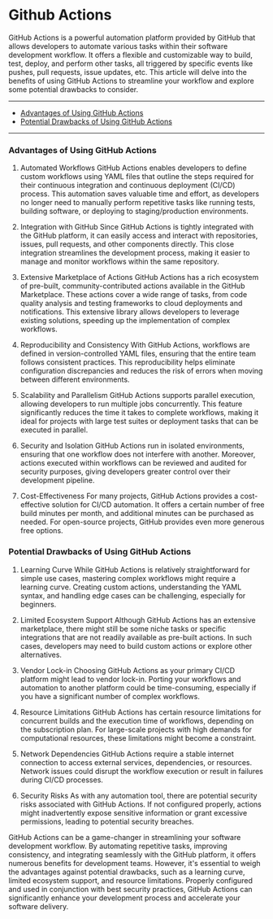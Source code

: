 # Github Actions

GitHub Actions is a powerful automation platform provided by GitHub that allows developers to automate various tasks within their software development workflow. It offers a flexible and customizable way to build, test, deploy, and perform other tasks, all triggered by specific events like pushes, pull requests, issue updates, etc. This article will delve into the benefits of using GitHub Actions to streamline your workflow and explore some potential drawbacks to consider.

---
- [Advantages of Using GitHub Actions](#advantages-of-using-github-actions)
- [Potential Drawbacks of Using GitHub Actions](#potential-drawbacks-of-using-github-actions)
---
### Advantages of Using GitHub Actions
1. Automated Workflows
GitHub Actions enables developers to define custom workflows using YAML files that outline the steps required for their continuous integration and continuous deployment (CI/CD) process. This automation saves valuable time and effort, as developers no longer need to manually perform repetitive tasks like running tests, building software, or deploying to staging/production environments.

2. Integration with GitHub
Since GitHub Actions is tightly integrated with the GitHub platform, it can easily access and interact with repositories, issues, pull requests, and other components directly. This close integration streamlines the development process, making it easier to manage and monitor workflows within the same repository.

3. Extensive Marketplace of Actions
GitHub Actions has a rich ecosystem of pre-built, community-contributed actions available in the GitHub Marketplace. These actions cover a wide range of tasks, from code quality analysis and testing frameworks to cloud deployments and notifications. This extensive library allows developers to leverage existing solutions, speeding up the implementation of complex workflows.

4. Reproducibility and Consistency
With GitHub Actions, workflows are defined in version-controlled YAML files, ensuring that the entire team follows consistent practices. This reproducibility helps eliminate configuration discrepancies and reduces the risk of errors when moving between different environments.

5. Scalability and Parallelism
GitHub Actions supports parallel execution, allowing developers to run multiple jobs concurrently. This feature significantly reduces the time it takes to complete workflows, making it ideal for projects with large test suites or deployment tasks that can be executed in parallel.

6. Security and Isolation
GitHub Actions run in isolated environments, ensuring that one workflow does not interfere with another. Moreover, actions executed within workflows can be reviewed and audited for security purposes, giving developers greater control over their development pipeline.

7. Cost-Effectiveness
For many projects, GitHub Actions provides a cost-effective solution for CI/CD automation. It offers a certain number of free build minutes per month, and additional minutes can be purchased as needed. For open-source projects, GitHub provides even more generous free options.

### Potential Drawbacks of Using GitHub Actions
1. Learning Curve
While GitHub Actions is relatively straightforward for simple use cases, mastering complex workflows might require a learning curve. Creating custom actions, understanding the YAML syntax, and handling edge cases can be challenging, especially for beginners.

2. Limited Ecosystem Support
Although GitHub Actions has an extensive marketplace, there might still be some niche tasks or specific integrations that are not readily available as pre-built actions. In such cases, developers may need to build custom actions or explore other alternatives.

3. Vendor Lock-in
Choosing GitHub Actions as your primary CI/CD platform might lead to vendor lock-in. Porting your workflows and automation to another platform could be time-consuming, especially if you have a significant number of complex workflows.

4. Resource Limitations
GitHub Actions has certain resource limitations for concurrent builds and the execution time of workflows, depending on the subscription plan. For large-scale projects with high demands for computational resources, these limitations might become a constraint.

5. Network Dependencies
GitHub Actions require a stable internet connection to access external services, dependencies, or resources. Network issues could disrupt the workflow execution or result in failures during CI/CD processes.

6. Security Risks
As with any automation tool, there are potential security risks associated with GitHub Actions. If not configured properly, actions might inadvertently expose sensitive information or grant excessive permissions, leading to potential security breaches.

GitHub Actions can be a game-changer in streamlining your software development workflow. By automating repetitive tasks, improving consistency, and integrating seamlessly with the GitHub platform, it offers numerous benefits for development teams. However, it's essential to weigh the advantages against potential drawbacks, such as a learning curve, limited ecosystem support, and resource limitations. Properly configured and used in conjunction with best security practices, GitHub Actions can significantly enhance your development process and accelerate your software delivery.